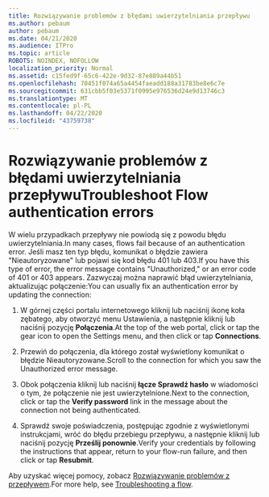 ```yaml
---
title: Rozwiązywanie problemów z błędami uwierzytelniania przepływu
ms.author: pebaum
author: pebaum
ms.date: 04/21/2020
ms.audience: ITPro
ms.topic: article
ROBOTS: NOINDEX, NOFOLLOW
localization_priority: Normal
ms.assetid: c15fed9f-65c6-422e-9d32-87e889a44b51
ms.openlocfilehash: 70451f074a65a4454faeadd188a31783be8e6c7e
ms.sourcegitcommit: 631cbb5f03e5371f0995e976536d24e9d13746c3
ms.translationtype: MT
ms.contentlocale: pl-PL
ms.lasthandoff: 04/22/2020
ms.locfileid: "43759738"
---
```

# <a name="troubleshoot-flow-authentication-errors"></a><span data-ttu-id="c722a-102">Rozwiązywanie problemów z błędami uwierzytelniania przepływu</span><span class="sxs-lookup"><span data-stu-id="c722a-102">Troubleshoot Flow authentication errors</span></span>

<span data-ttu-id="c722a-103">W wielu przypadkach przepływy nie powiodą się z powodu błędu uwierzytelniania.</span><span class="sxs-lookup"><span data-stu-id="c722a-103">In many cases, flows fail because of an authentication error.</span></span> <span data-ttu-id="c722a-104">Jeśli masz ten typ błędu, komunikat o błędzie zawiera "Nieautoryzowane" lub pojawi się kod błędu 401 lub 403.</span><span class="sxs-lookup"><span data-stu-id="c722a-104">If you have this type of error, the error message contains "Unauthorized," or an error code of 401 or 403 appears.</span></span> <span data-ttu-id="c722a-105">Zazwyczaj można naprawić błąd uwierzytelniania, aktualizując połączenie:</span><span class="sxs-lookup"><span data-stu-id="c722a-105">You can usually fix an authentication error by updating the connection:</span></span>
  
1. <span data-ttu-id="c722a-106">W górnej części portalu internetowego kliknij lub naciśnij ikonę koła zębatego, aby otworzyć menu Ustawienia, a następnie kliknij lub naciśnij pozycję **Połączenia**.</span><span class="sxs-lookup"><span data-stu-id="c722a-106">At the top of the web portal, click or tap the gear icon to open the Settings menu, and then click or tap **Connections**.</span></span>
    
2. <span data-ttu-id="c722a-107">Przewiń do połączenia, dla którego został wyświetlony komunikat o błędzie Nieautoryzowane.</span><span class="sxs-lookup"><span data-stu-id="c722a-107">Scroll to the connection for which you saw the Unauthorized error message.</span></span>
    
3. <span data-ttu-id="c722a-108">Obok połączenia kliknij lub naciśnij **łącze Sprawdź hasło** w wiadomości o tym, że połączenie nie jest uwierzytelnione.</span><span class="sxs-lookup"><span data-stu-id="c722a-108">Next to the connection, click or tap the **Verify password** link in the message about the connection not being authenticated.</span></span> 
    
4. <span data-ttu-id="c722a-109">Sprawdź swoje poświadczenia, postępując zgodnie z wyświetlonymi instrukcjami, wróć do błędu przebiegu przepływu, a następnie kliknij lub naciśnij pozycję **Prześlij ponownie**.</span><span class="sxs-lookup"><span data-stu-id="c722a-109">Verify your credentials by following the instructions that appear, return to your flow-run failure, and then click or tap **Resubmit**.</span></span>
    
<span data-ttu-id="c722a-110">Aby uzyskać więcej pomocy, zobacz [Rozwiązywanie problemów z przepływem](https://go.microsoft.com/fwlink/?linkid=872110).</span><span class="sxs-lookup"><span data-stu-id="c722a-110">For more help, see [Troubleshooting a flow](https://go.microsoft.com/fwlink/?linkid=872110).</span></span>
  

